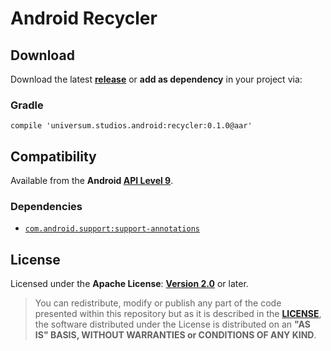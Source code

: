 Android Recycler
===============

## Download ##

Download the latest **[release](https://github.com/universum-studios/android_recycler/releases/tag/0.1.0 "Latest Releases page")** or **add as dependency** in your project via:

### Gradle ###

    compile 'universum.studios.android:recycler:0.1.0@aar'

## Compatibility ##

Available from the **Android [API Level 9](http://developer.android.com/about/versions/android-2.3.html "See API highlights")**.

### Dependencies ###

- [`com.android.support:support-annotations`](https://developer.android.com/topic/libraries/support-library/packages.html#annotations)

## License ##

Licensed under the **Apache License**: **[Version 2.0](http://www.apache.org/licenses/LICENSE-2.0)** or later.

> You can redistribute, modify or publish any part of the code presented within this repository but as it is described in the [**LICENSE**](https://github.com/universum-studios/android_recycler/blob/master/LICENSE.md), the software distributed under the License is distributed on an **"AS IS" BASIS, WITHOUT WARRANTIES or CONDITIONS OF ANY KIND**.

